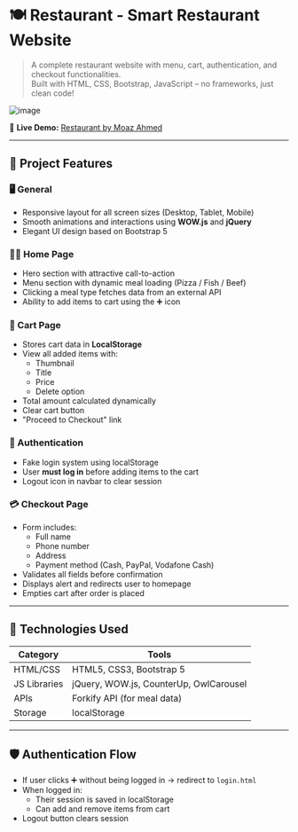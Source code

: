 # 🍽️ Restaurant - Smart Restaurant Website

> A complete restaurant website with menu, cart, authentication, and checkout functionalities.  
> Built with HTML, CSS, Bootstrap, JavaScript – no frameworks, just clean code!

![image](https://github.com/user-attachments/assets/05f823eb-2ee6-4200-8901-eed4c5ef63fc)


🔗 **Live Demo:** [Restaurant by Moaz Ahmed](https://moazahmed3.github.io/Restaurant/)
  
---

## 📌 Project Features

### 🖥️ General
- Responsive layout for all screen sizes (Desktop, Tablet, Mobile)
- Smooth animations and interactions using **WOW.js** and **jQuery**
- Elegant UI design based on Bootstrap 5

### 🧑‍🍳 Home Page
- Hero section with attractive call-to-action
- Menu section with dynamic meal loading (Pizza / Fish / Beef)
- Clicking a meal type fetches data from an external API
- Ability to add items to cart using the ➕ icon

### 🛒 Cart Page
- Stores cart data in **LocalStorage**
- View all added items with:
  - Thumbnail
  - Title
  - Price
  - Delete option
- Total amount calculated dynamically
- Clear cart button
- "Proceed to Checkout" link

### 🔐 Authentication
- Fake login system using localStorage
- User **must log in** before adding items to the cart
- Logout icon in navbar to clear session

### 💳 Checkout Page
- Form includes:
  - Full name
  - Phone number
  - Address
  - Payment method (Cash, PayPal, Vodafone Cash)
- Validates all fields before confirmation
- Displays alert and redirects user to homepage
- Empties cart after order is placed

---

## 🧰 Technologies Used

| Category       | Tools                              |
|----------------|-------------------------------------|
| HTML/CSS       | HTML5, CSS3, Bootstrap 5            |
| JS Libraries   | jQuery, WOW.js, CounterUp, OwlCarousel |
| APIs           | Forkify API (for meal data)         |
| Storage        | localStorage                        |

---

## 🛡️ Authentication Flow

- If user clicks ➕ without being logged in → redirect to `login.html`
- When logged in:
  - Their session is saved in localStorage
  - Can add and remove items from cart
- Logout button clears session


